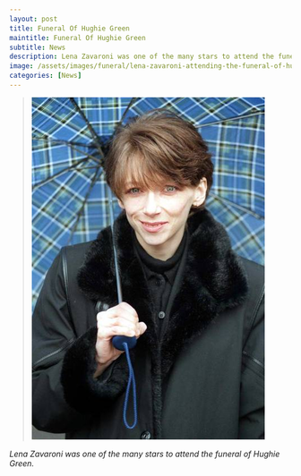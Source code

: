 ```yaml
---
layout: post
title: Funeral Of Hughie Green
maintitle: Funeral Of Hughie Green
subtitle: News
description: Lena Zavaroni was one of the many stars to attend the funeral of Hughie Green.
image: /assets/images/funeral/lena-zavaroni-attending-the-funeral-of-hughie-green.jpg
categories: [News]
---
```


> ![](/assets/images/funeral/lena-zavaroni-attending-the-funeral-of-hughie-green.jpg "&copy; David Cheskin for the Press Association 9 May 1997")

<cite>Lena Zavaroni was one of the many stars to attend the funeral of Hughie Green.</cite>

